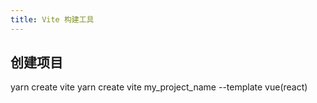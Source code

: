 ```yaml
---
title: Vite 构建工具
---
```


## 创建项目

yarn create vite 
yarn create vite my_project_name --template vue(react)
